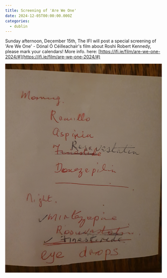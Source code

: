 ```yaml
---
title: Screening of 'Are We One'
date: 2024-12-05T00:00:00.000Z
categories:
  - dublin
---
```


Sunday afternoon, December 15th, The IFI will post a special screening of 'Are We One' - Dónal Ó Céilleachair's film about Roshi Robert Kennedy, please mark your calendars! More info. here: [https://ifi.ie/film/are-we-one-2024/#](https://ifi.ie/film/are-we-one-2024/#)

![](/img/2024-01-02-08-27-47-061.jpg)
